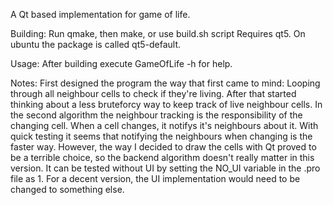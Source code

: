 A Qt based implementation for game of life.

Building:
    Run qmake, then make, or use build.sh script
    Requires qt5. On ubuntu the package is called qt5-default.

Usage:
    After building execute GameOfLife -h for help.

Notes:
    First designed the program the way that first came to mind: Looping through all neighbour cells to check if they're living.
    After that started thinking about a less bruteforcy way to keep track of live neighbour cells. In the second algorithm
    the neighbour tracking is the responsibility of the changing cell. When a cell changes, it notifys it's neighbours about it.
    With quick testing it seems that notifying the neighbours when changing is the faster way.
    However, the way I decided to draw the cells with Qt proved to be a terrible choice, so the backend
    algorithm doesn't really matter in this version. It can be tested without UI by setting the NO_UI variable in the .pro file as 1.
    For a decent version, the UI implementation would need to be changed to something else.
